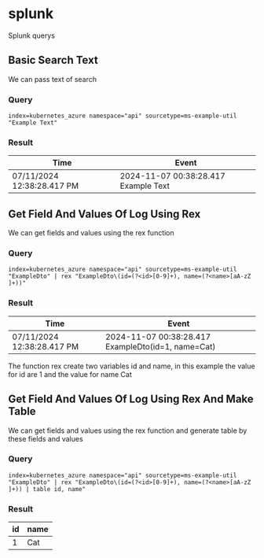 # splunk
Splunk querys

## Basic Search Text
We can pass text of search

### Query

```splunk
index=kubernetes_azure namespace="api" sourcetype=ms-example-util "Example Text"
```

### Result

| Time                       | Event                                |
|----------------------------|--------------------------------------|
| 07/11/2024 12:38:28.417 PM | 2024-11-07 00:38:28.417 Example Text |

## Get Field And Values Of Log Using Rex
We can get fields and values using the rex function

### Query

```splunk
index=kubernetes_azure namespace="api" sourcetype=ms-example-util "ExampleDto" | rex "ExampleDto\(id=(?<id>[0-9]+), name=(?<name>[aA-zZ ]+))"
```

### Result

| Time                       | Event                                              |
|----------------------------|----------------------------------------------------|
| 07/11/2024 12:38:28.417 PM | 2024-11-07 00:38:28.417 ExampleDto(id=1, name=Cat) |

The function rex create two variables id and name, in this example the value for id are 1 and the value for name Cat


## Get Field And Values Of Log Using Rex And Make Table
We can get fields and values using the rex function and generate table by these fields and values

### Query

```splunk
index=kubernetes_azure namespace="api" sourcetype=ms-example-util "ExampleDto" | rex "ExampleDto\(id=(?<id>[0-9]+), name=(?<name>[aA-zZ ]+)) | table id, name"
```

### Result

| id | name |
|----|------|
| 1  | Cat  |
